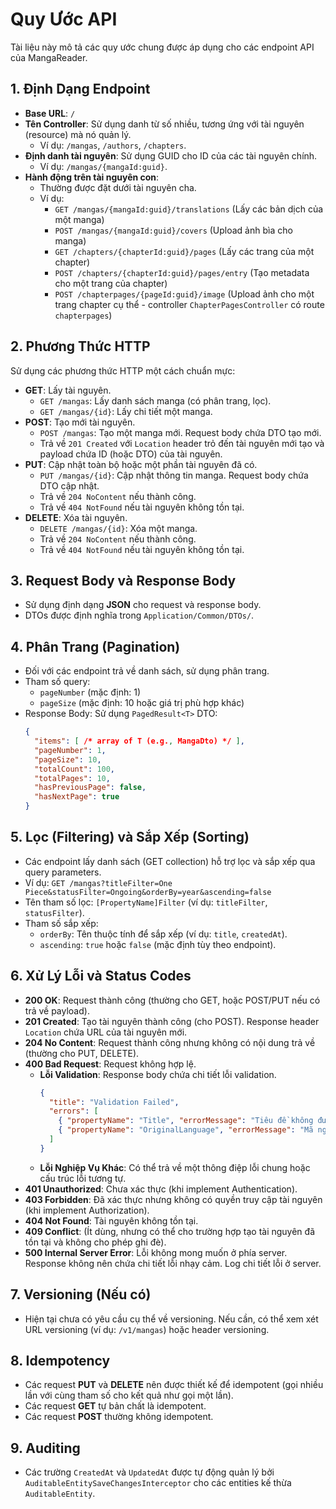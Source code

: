 # Quy Ước API

Tài liệu này mô tả các quy ước chung được áp dụng cho các endpoint API của MangaReader.

## 1. Định Dạng Endpoint

*   **Base URL**: `/`
*   **Tên Controller**: Sử dụng danh từ số nhiều, tương ứng với tài nguyên (resource) mà nó quản lý.
    *   Ví dụ: `/mangas`, `/authors`, `/chapters`.
*   **Định danh tài nguyên**: Sử dụng GUID cho ID của các tài nguyên chính.
    *   Ví dụ: `/mangas/{mangaId:guid}`.
*   **Hành động trên tài nguyên con**:
    *   Thường được đặt dưới tài nguyên cha.
    *   Ví dụ:
        *   `GET /mangas/{mangaId:guid}/translations` (Lấy các bản dịch của một manga)
        *   `POST /mangas/{mangaId:guid}/covers` (Upload ảnh bìa cho manga)
        *   `GET /chapters/{chapterId:guid}/pages` (Lấy các trang của một chapter)
        *   `POST /chapters/{chapterId:guid}/pages/entry` (Tạo metadata cho một trang của chapter)
        *   `POST /chapterpages/{pageId:guid}/image` (Upload ảnh cho một trang chapter cụ thể - controller `ChapterPagesController` có route `chapterpages`)

## 2. Phương Thức HTTP

Sử dụng các phương thức HTTP một cách chuẩn mực:

*   **GET**: Lấy tài nguyên.
    *   `GET /mangas`: Lấy danh sách manga (có phân trang, lọc).
    *   `GET /mangas/{id}`: Lấy chi tiết một manga.
*   **POST**: Tạo mới tài nguyên.
    *   `POST /mangas`: Tạo một manga mới. Request body chứa DTO tạo mới.
    *   Trả về `201 Created` với `Location` header trỏ đến tài nguyên mới tạo và payload chứa ID (hoặc DTO) của tài nguyên.
*   **PUT**: Cập nhật toàn bộ hoặc một phần tài nguyên đã có.
    *   `PUT /mangas/{id}`: Cập nhật thông tin manga. Request body chứa DTO cập nhật.
    *   Trả về `204 NoContent` nếu thành công.
    *   Trả về `404 NotFound` nếu tài nguyên không tồn tại.
*   **DELETE**: Xóa tài nguyên.
    *   `DELETE /mangas/{id}`: Xóa một manga.
    *   Trả về `204 NoContent` nếu thành công.
    *   Trả về `404 NotFound` nếu tài nguyên không tồn tại.

## 3. Request Body và Response Body

*   Sử dụng định dạng **JSON** cho request và response body.
*   DTOs được định nghĩa trong `Application/Common/DTOs/`.

## 4. Phân Trang (Pagination)

*   Đối với các endpoint trả về danh sách, sử dụng phân trang.
*   Tham số query:
    *   `pageNumber` (mặc định: 1)
    *   `pageSize` (mặc định: 10 hoặc giá trị phù hợp khác)
*   Response Body: Sử dụng `PagedResult<T>` DTO:
    ```json
    {
      "items": [ /* array of T (e.g., MangaDto) */ ],
      "pageNumber": 1,
      "pageSize": 10,
      "totalCount": 100,
      "totalPages": 10,
      "hasPreviousPage": false,
      "hasNextPage": true
    }
    ```

## 5. Lọc (Filtering) và Sắp Xếp (Sorting)

*   Các endpoint lấy danh sách (GET collection) hỗ trợ lọc và sắp xếp qua query parameters.
*   Ví dụ: `GET /mangas?titleFilter=One Piece&statusFilter=Ongoing&orderBy=year&ascending=false`
*   Tên tham số lọc: `[PropertyName]Filter` (ví dụ: `titleFilter`, `statusFilter`).
*   Tham số sắp xếp:
    *   `orderBy`: Tên thuộc tính để sắp xếp (ví dụ: `title`, `createdAt`).
    *   `ascending`: `true` hoặc `false` (mặc định tùy theo endpoint).

## 6. Xử Lý Lỗi và Status Codes

*   **200 OK**: Request thành công (thường cho GET, hoặc POST/PUT nếu có trả về payload).
*   **201 Created**: Tạo tài nguyên thành công (cho POST). Response header `Location` chứa URL của tài nguyên mới.
*   **204 No Content**: Request thành công nhưng không có nội dung trả về (thường cho PUT, DELETE).
*   **400 Bad Request**: Request không hợp lệ.
    *   **Lỗi Validation**: Response body chứa chi tiết lỗi validation.
        ```json
        {
          "title": "Validation Failed",
          "errors": [
            { "propertyName": "Title", "errorMessage": "Tiêu đề không được để trống." },
            { "propertyName": "OriginalLanguage", "errorMessage": "Mã ngôn ngữ phải từ 2 đến 10 ký tự." }
          ]
        }
        ```
    *   **Lỗi Nghiệp Vụ Khác**: Có thể trả về một thông điệp lỗi chung hoặc cấu trúc lỗi tương tự.
*   **401 Unauthorized**: Chưa xác thực (khi implement Authentication).
*   **403 Forbidden**: Đã xác thực nhưng không có quyền truy cập tài nguyên (khi implement Authorization).
*   **404 Not Found**: Tài nguyên không tồn tại.
*   **409 Conflict**: (Ít dùng, nhưng có thể cho trường hợp tạo tài nguyên đã tồn tại và không cho phép ghi đè).
*   **500 Internal Server Error**: Lỗi không mong muốn ở phía server. Response không nên chứa chi tiết lỗi nhạy cảm. Log chi tiết lỗi ở server.

## 7. Versioning (Nếu có)

*   Hiện tại chưa có yêu cầu cụ thể về versioning. Nếu cần, có thể xem xét URL versioning (ví dụ: `/v1/mangas`) hoặc header versioning.

## 8. Idempotency

*   Các request **PUT** và **DELETE** nên được thiết kế để idempotent (gọi nhiều lần với cùng tham số cho kết quả như gọi một lần).
*   Các request **GET** tự bản chất là idempotent.
*   Các request **POST** thường không idempotent.

## 9. Auditing

*   Các trường `CreatedAt` và `UpdatedAt` được tự động quản lý bởi `AuditableEntitySaveChangesInterceptor` cho các entities kế thừa `AuditableEntity`. 